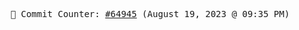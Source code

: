 <p align="center">
    <samp>
        📮 Commit Counter: <a href="https://github.com/Javascript-void0/Javascript-void0/commits/main">#64945</a> (August 19, 2023 @ 09:35 PM)
    </samp>
</p>
